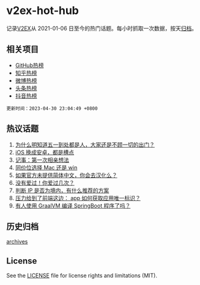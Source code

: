 # v2ex-hot-hub

 记录[V2EX](https://www.v2ex.com/)从 2021-01-06 日至今的热门话题。每小时抓取一次数据，按天[归档](archives)。
 
 ## 相关项目

- [GitHub热榜](https://github.com/snaildev/github-hot-hub)
- [知乎热榜](https://github.com/snaildev/zhihu-hot-hub)
- [微博热榜](https://github.com/snaildev/weibo-hot-hub)
- [头条热榜](https://github.com/snaildev/toutiao-hot-hub)
- [抖音热榜](https://github.com/snaildev/douyin-hot-hub)


 `更新时间：2023-04-30 23:04:49 +0800`

## 热议话题

1. [为什么明知道五一到处都是人，大家还是不顾一切的出门？](https://www.v2ex.com/t/936567)
1. [iOS 换成安卓，都是槽点](https://www.v2ex.com/t/936581)
1. [记事：第一次相亲想法](https://www.v2ex.com/t/936509)
1. [同价位选择 Mac 还是 win](https://www.v2ex.com/t/936555)
1. [如果官方未提供简体中文，你会去汉化么？](https://www.v2ex.com/t/936580)
1. [没有爱过！你爱过几次？](https://www.v2ex.com/t/936549)
1. [判断 IP 是否为境内，有什么推荐的方案](https://www.v2ex.com/t/936578)
1. [压力给到了前端这边： app 如何获取应用唯一标识？](https://www.v2ex.com/t/936530)
1. [有人使用 GraalVM 编译 SpringBoot 程序了吗？](https://www.v2ex.com/t/936538)

## 历史归档

[archives](archives)

## License

See the [LICENSE](LICENSE) file for license rights and limitations (MIT).
